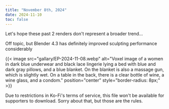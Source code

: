 ```yaml
---
title: "November 8th, 2024"
date: 2024-11-10
toc: false
---
```


Let's hope these past 2 renders don't represent a broader trend...

Off topic, but Blender 4.3 has definitely improved sculpting performance considerably

{{< image src="gallary/EP-2024-11-08.webp" alt="Voxel image of a women in dark blue underwear and black lace lingerie lying a bed with blue and dark gray pillows, and a blue blanket. On the blanket is also a massage gun, which is slightly wet. On a table in the back, there is a clear bottle of wine, a wine glass, and a condom." position="center" style="border-radius: 8px;" >}}

Due to restrictions in Ko-Fi's terms of service, this file won't be available
for supporters to download. Sorry about that, but those are the rules.
